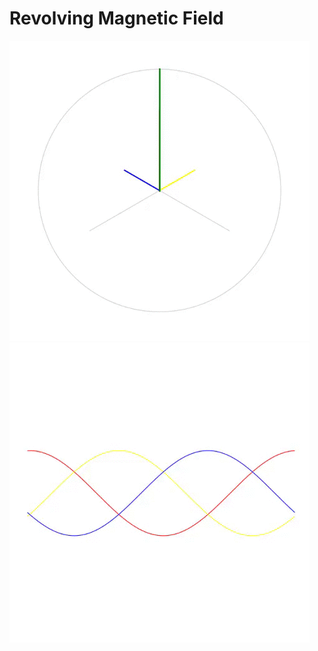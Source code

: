 # Revolving Magnetic Field
![Alt text](revolving_field.gif?raw=true "Revolving Field Animation")
![Alt text](current.gif?raw=true "Three Phase Current Animation")
